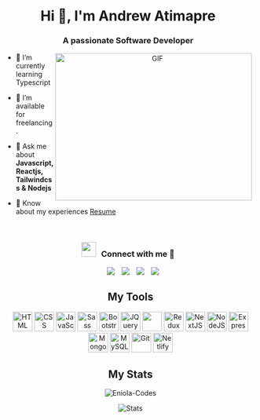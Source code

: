 <h1 align="center">Hi 👋, I'm Andrew Atimapre</h1>
<h3 align="center">A passionate Software Developer</h3>

<a target="_blank" align="center">
  <img align="right" top="500" height="300" width="400" alt="GIF" src="https://media.giphy.com/media/SWoSkN6DxTszqIKEqv/giphy.gif">
</a>

- 🌱 I’m currently learning Typescript <a href="#" target="blank"></a>

- 🤝 I’m available for freelancing.

<!-- - 📝 I regularly write articles on [https://dev.to/dev_aandrew](https://dev.to/dev_aandrew) -->

- 💬 Ask me about **Javascript, Reactjs, Tailwindcss & Nodejs**

- 📄 Know about my experiences <a href="https://github.com/atimapreandrew/blob/master/Resume.pdf" target="blank">Resume</a>
<br/>
<h3 align="center" > <img src="https://media.giphy.com/media/iY8CRBdQXODJSCERIr/giphy.gif" width="30" height="30" style="margin-right: 10px;">Connect with me 🤝 </h3>

<p align="center">

 <div align="center"  class="icons-social" style="margin-left: 10px;">
        <a style="margin-left: 10px;"  target="_blank" href="https://www.linkedin.com/in/andrew-atimapre/">
			<img src="https://img.icons8.com/doodle/40/000000/linkedin--v2.png"></a>
	   <a style="margin-left: 10px;" target="_blank" href="https://dev.to/dev_aandrew">
					<img src="https://img.icons8.com/external-sketchy-juicy-fish/0.6x/external-blog-online-services-sketchy-sketchy-juicy-fish.png"></a>
        <a style="margin-left: 10px;" target="_blank" href="https://instagram.com/dev_aandrew">
			<img src="https://img.icons8.com/doodle/40/000000/instagram-new--v2.png"></a>
		<a style="margin-left: 10px;" target="_blank" href="https://twitter.com/dev_aandrew">
			<img src="https://img.icons8.com/doodle/1x/twitter-squared--v2.png" ></a>
		


</p>

<h2> My Tools </h2>
<p align="center">
  <img src="https://cdn.jsdelivr.net/gh/devicons/devicon/icons/html5/html5-original.svg" alt="HTML" height="40" width="40" />
  <img src="https://cdn.jsdelivr.net/gh/devicons/devicon/icons/css3/css3-original.svg" alt="CSS" height="40" width="40"/>
  <img src="https://cdn.jsdelivr.net/gh/devicons/devicon/icons/javascript/javascript-original.svg" alt="JavaScript" height="40" width="40"/>
<!--    <img src="https://cdn.jsdelivr.net/gh/devicons/devicon/icons/typescript/typescript-original.svg" alt="TypeScript" height="40" width="40"/> -->
   <img src="https://cdn.jsdelivr.net/gh/devicons/devicon/icons/sass/sass-original.svg" alt="Sass" height="40" width="40"/>
  <img src="https://cdn.jsdelivr.net/gh/devicons/devicon/icons/bootstrap/bootstrap-original.svg" alt="Bootstrap" height="40" width="40"/>
   <img src="https://cdn.jsdelivr.net/gh/devicons/devicon/icons/jquery/jquery-original.svg" alt="JQuery" height="40" width="40"/>
  <img src="https://cdn.jsdelivr.net/gh/devicons/devicon/icons/react/react-original.svg" ait="React" height="40" width="40" />
  <img src="https://cdn.jsdelivr.net/gh/devicons/devicon/icons/redux/redux-original.svg" alt="Redux" height="40" width="40"/>
  <img src="https://cdn.jsdelivr.net/gh/devicons/devicon/icons/nextjs/nextjs-original.svg" alt="NextJS" height="40" width="40"/>
  <img src="https://cdn.jsdelivr.net/gh/devicons/devicon/icons/nodejs/nodejs-plain.svg" alt="NodeJS" height="40" width="40" />
  <img src="https://cdn.jsdelivr.net/gh/devicons/devicon/icons/express/express-original.svg" alt="ExpressJS" height="40" width="40" />
  <img src="https://cdn.jsdelivr.net/gh/devicons/devicon/icons/mongodb/mongodb-original.svg" alt="MongoDB" height="40" width="40" />
  <img src="https://cdn.jsdelivr.net/gh/devicons/devicon/icons/mysql/mysql-original-wordmark.svg" alt="MySQL" height="40" width="40" />      
  <img src="https://cdn.jsdelivr.net/gh/devicons/devicon/icons/git/git-original.svg" alt="Git" height="40" width="40"/>
  <img src="https://cdn.jsdelivr.net/gh/devicons/devicon/icons/heroku/heroku-original.svg" alt="Netlify" height="40" width="40"/>
               
</p>

<h2> My Stats </h2>
<p><img align="center" src="https://github-readme-streak-stats.herokuapp.com/?user=atimapreandrew&" alt="Eniola-Codes" /></p>

<img src="https://github-readme-stats.vercel.app/api?username=atimapreandrew&show_icons=true&hide_border=true" alt="Stats" />


<!-- ### Blog posts -->

<!-- BLOG-POST-LIST:START -->

<!-- - [](https://dev.to/dev_aandrew) -->

<!-- BLOG-POST-LIST:END -->
